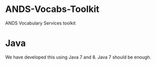 # ANDS-Vocabs-Toolkit
ANDS Vocabulary Services toolkit

# Java
We have developed this using Java 7 and 8.
Java 7 should be enough.
